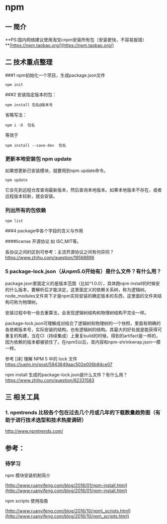 # npm

## 一 简介

**PS:国内网络建议使用淘宝cnpm安装所有包（安装更快，不容易报错）    
**[https://npm.taobao.org/](https://npm.taobao.org/)

## 二 技术重点整理

###1 npm初始化一个项目，生成package.json文件



```
npm init
```



###2 安装指定版本的包：



```
npm install 包名@版本号
```





省略写法：

`npm i -D  包名`  

等效于



```
npm install --save-dev  包名

```


### 更新本地安装包 npm update

如果想更新已安装模块，就要用到npm update命令。



```
npm update
```



它会先到远程仓库查询最新版本，然后查询本地版本。如果本地版本不存在，或者远程版本较新，就会安装。

### 列出所有的包依赖


```
npm list
```



###4 package中各个字段的含义与作用


####license 开源协议
如 ISC,MIT等。

各协议之间的区别可参考：主流开源协议之间有何异同？
https://www.zhihu.com/question/19568896

### 5 package-lock.json（从npm5.0开始有）是什么文件？有什么用？
package.json里面定义的是版本范围（比如^1.0.0），具体跑npm install的时候安的什么版本，要解析后才能决定，这里面定义的依赖关系树，称为逻辑树。node_modules文件夹下才是npm实际安装的确定版本的东西，这里面的文件夹结构可称为物理树。

安装过程中有一些去重算法，会发现逻辑树结构和物理树结构不完全一样。

package-lock.json可理解成对结合了逻辑树和物理树的一个快照，里面有明确的各依赖版本号，实际安装的结构，也有逻辑树的结构。其最大的好处就是能获得可重复的构建，当在CI（持续集成）上重复build的时候，得到的artifact是一样的，因为依赖的版本都被锁住了。在npm5以后，其内容和npm-shrinkwrap.json一模一样。


参考
[译] 理解 NPM 5 中的 lock 文件
https://juejin.im/post/5943849aac502e006b84ce07

npm install 生成的package-lock.json是什么文件？有什么用？
https://www.zhihu.com/question/62331583


## 三 相关工具
### 1. npmtrends 比较各个包在过去几个月或几年的下载数量趋势图（有助于进行技术选型和技术热度调研）
http://www.npmtrends.com/

## 参考：

### 待学习
npm 模块安装机制简介

[http://www.ruanyifeng.com/blog/2016/01/npm-install.html](http://www.ruanyifeng.com/blog/2016/01/npm-install.html)

npm scripts 使用指南

[http://www.ruanyifeng.com/blog/2016/10/npm\_scripts.html](http://www.ruanyifeng.com/blog/2016/10/npm_scripts.html)

